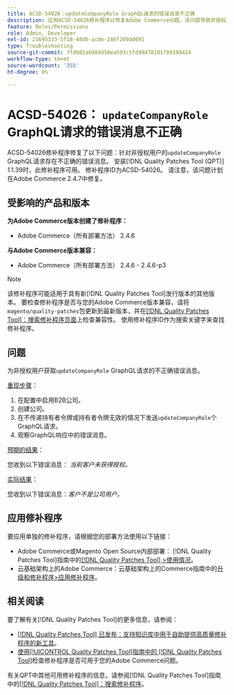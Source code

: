 ```yaml
---
title: ACSD-54026：updateCompanyRole GraphQL请求的错误消息不正确
description: 应用ACSD-54026修补程序以修复Adobe Commerce问题，该问题导致非授权用户的updateCompanyRole GraphQL请求出现不正确的错误消息。
feature: Roles/Permissions
role: Admin, Developer
exl-id: 21695333-5f18-48db-acde-246f269dd691
type: Troubleshooting
source-git-commit: 7fdb02a6d89d50ea593c5fd99d78101f89198424
workflow-type: tm+mt
source-wordcount: '355'
ht-degree: 0%

---
```


# ACSD-54026： `updateCompanyRole` GraphQL请求的错误消息不正确

ACSD-54026修补程序修复了以下问题：针对非授权用户的`updateCompanyRole` GraphQL请求存在不正确的错误消息。 安装[!DNL Quality Patches Tool (QPT)] 1.1.39时，此修补程序可用。 修补程序ID为ACSD-54026。 请注意，该问题计划在Adobe Commerce 2.4.7中修复。

## 受影响的产品和版本

**为Adobe Commerce版本创建了修补程序：**

* Adobe Commerce（所有部署方法） 2.4.6

**与Adobe Commerce版本兼容：**

* Adobe Commerce（所有部署方法） 2.4.6 - 2.4.6-p3

>[!NOTE]
>
>该修补程序可能适用于具有新[!DNL Quality Patches Tool]发行版本的其他版本。 要检查修补程序是否与您的Adobe Commerce版本兼容，请将`magento/quality-patches`包更新到最新版本，并在[[!DNL Quality Patches Tool]：搜索修补程序页面](https://experienceleague.adobe.com/tools/commerce-quality-patches/index.html)上检查兼容性。 使用修补程序ID作为搜索关键字来查找修补程序。

## 问题

为非授权用户获取`updateCompanyRole` GraphQL请求的不正确错误消息。

<u>重现步骤</u>：

1. 在配置中启用B2B公司。
1. 创建公司。
1. 在不传递持有者令牌或持有者令牌无效的情况下发送`updateCompanyRole`个GraphQL请求。
1. 观察GraphQL响应中的错误消息。

<u>预期的结果</u>：

您收到以下错误消息： *当前客户未获得授权。*

<u>实际结果</u>：

您收到以下错误消息：*客户不是公司用户。*

## 应用修补程序

要应用单独的修补程序，请根据您的部署方法使用以下链接：

* Adobe Commerce或Magento Open Source内部部署： [!DNL Quality Patches Tool]指南中的[[!DNL Quality Patches Tool] >使用情况](/help/tools/quality-patches-tool/usage.md)。
* 云基础架构上的Adobe Commerce：云基础架构上的Commerce指南中的[升级和修补程序>应用修补程序](https://experienceleague.adobe.com/docs/commerce-cloud-service/user-guide/develop/upgrade/apply-patches.html)。

## 相关阅读

要了解有关[!DNL Quality Patches Tool]的更多信息，请参阅：

* [[!DNL Quality Patches Tool] 已发布：支持知识库中用于自助提供高质量修补程序的新工具](https://experienceleague.adobe.com/en/docs/commerce-operations/tools/quality-patches-tool/quality-patches-tool-to-self-serve-quality-patches)。
* [使用[!UICONTROL Quality Patches Tool]指南中的 [!DNL Quality Patches Tool]](/help/tools/quality-patches-tool/patches-available-in-qpt/check-patch-for-magento-issue-with-magento-quality-patches.md)检查修补程序是否可用于您的Adobe Commerce问题。


有关QPT中其他可用修补程序的信息，请参阅[!DNL Quality Patches Tool]指南中的[[!DNL Quality Patches Tool]：搜索修补程序](https://experienceleague.adobe.com/tools/commerce-quality-patches/index.html)。

